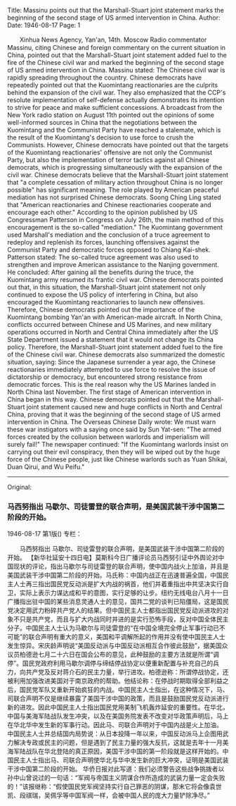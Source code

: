Title: Massinu points out that the Marshall-Stuart joint statement marks the beginning of the second stage of US armed intervention in China.
Author:
Date: 1946-08-17
Page: 1

　　Xinhua News Agency, Yan'an, 14th. Moscow Radio commentator Massinu, citing Chinese and foreign commentary on the current situation in China, pointed out that the Marshall-Stuart joint statement added fuel to the fire of the Chinese civil war and marked the beginning of the second stage of US armed intervention in China. Massinu stated: The Chinese civil war is rapidly spreading throughout the country. Chinese democrats have repeatedly pointed out that the Kuomintang reactionaries are the culprits behind the expansion of the civil war. They also emphasized that the CCP's resolute implementation of self-defense actually demonstrates its intention to strive for peace and make sufficient concessions. A broadcast from the New York radio station on August 11th pointed out the opinions of some well-informed sources in China that the negotiations between the Kuomintang and the Communist Party have reached a stalemate, which is the result of the Kuomintang's decision to use force to crush the Communists. However, Chinese democrats have pointed out that the targets of the Kuomintang reactionaries' offensive are not only the Communist Party, but also the implementation of terror tactics against all Chinese democrats, which is progressing simultaneously with the expansion of the civil war. Chinese democrats believe that the Marshall-Stuart joint statement that "a complete cessation of military action throughout China is no longer possible" has significant meaning. The role played by American peaceful mediation has not surprised Chinese democrats. Soong Ching Ling stated that "American reactionaries and Chinese reactionaries cooperate and encourage each other." According to the opinion published by US Congressman Patterson in Congress on July 26th, the main method of this encouragement is the so-called "mediation." The Kuomintang government used Marshall's mediation and the conclusion of a truce agreement to redeploy and replenish its forces, launching offensives against the Communist Party and democratic forces opposed to Chiang Kai-shek. Patterson stated: The so-called truce agreement was also used to strengthen and improve American assistance to the Nanjing government. He concluded: After gaining all the benefits during the truce, the Kuomintang army resumed its frantic civil war. Chinese democrats pointed out that, in this situation, the Marshall-Stuart joint statement not only continued to expose the US policy of interfering in China, but also encouraged the Kuomintang reactionaries to launch new offensives. Therefore, Chinese democrats pointed out the importance of the Kuomintang bombing Yan'an with American-made aircraft. In North China, conflicts occurred between Chinese and US Marines, and new military operations occurred in North and Central China immediately after the US State Department issued a statement that it would not change its China policy. Therefore, the Marshall-Stuart joint statement added fuel to the fire of the Chinese civil war.
    Chinese democrats also summarized the domestic situation, saying: Since the Japanese surrender a year ago, the Chinese reactionaries immediately attempted to use force to resolve the issue of dictatorship or democracy, but encountered strong resistance from democratic forces. This is the real reason why the US Marines landed in North China last November. The first stage of American intervention in China began in this way. Chinese democrats pointed out that the Marshall-Stuart joint statement caused new and huge conflicts in North and Central China, proving that it was the beginning of the second stage of US armed intervention in China.
    The Overseas Chinese Daily wrote: We must warn these war instigators with a saying once said by Sun Yat-sen: "The armed forces created by the collusion between warlords and imperialism will surely fail!" The newspaper continued: "If the Kuomintang warlords insist on carrying out their evil conspiracy, then they will be wiped out by the huge force of the Chinese people, just like Chinese warlords such as Yuan Shikai, Duan Qirui, and Wu Peifu."



<hr /> 

Original: 


### 马西努指出  马歇尔、司徒雷登的联合声明，是美国武装干涉中国第二阶段的开始。

1946-08-17
第1版()
专栏：

　　马西努指出
    马歇尔、司徒雷登的联合声明，是美国武装干涉中国第二阶段的开始。
    【新华社延安十四日电】莫斯科今日广播评论员马西努引证中外舆论对中国现状的评论，指出马歇尔与司徒雷登的联合声明，使中国内战火上加油，并且是美国武装干涉中国第二阶段的开始。马氏称：中国内战正在迅速普遍全国，中国民主人士再三指出国民党反动派是扩大内战的祸首，他们并着重指出中共坚决实行自卫，实际上表示力谋达成和平的意图，实行足够的让步。纽约无线电台八月十一日广播指出驻中国的某些消息灵通人士的意见，国共二党的谈判已陷僵局，这是国民党决定用武力粉碎共产党人的结果。但中国民主人士都指出国民党反动派进攻的对象不只是共产党，而且与扩大内战同时并进的是实行恐怖手段，反对中国全体民主分子。中国民主人士认为马歇尔与司徒雷登的“在中国全境完全停止军事行动已不可能”的联合声明有重大的意义，美国和平调解所起的作用并没有使中国民主人士发生惊异。宋庆龄声明说“美国反动派与中国反动派相互合作彼此鼓励”，据美国众议员柏德逊七月二十六日在国会公布的意见，此种鼓励的主要方法就是所谓“调停”。国民党政府利用马歇尔调停与缔结停战协定以便重新配置与补充自己的兵力，向共产党及反对蒋介石的民主力量，举行进攻。柏德逊称：所谓停战协定，还被利用加强改进美国对于南京政府的帮助。他结论称：在停战时期取得全部利益之后，国民党军队又重新开始疯狂的内战。中国民主人士指出，在这种情况下，马、司联合声明不仅是继续暴露了美国干涉中国的政策，而且是鼓励国民党反动派进行新的进攻。因此中国民主人士指出国民党用美制飞机轰炸延安的重要性。在华北，中国与美海军陆战队发生冲突，以及在美国务院发表不改变对华政策声明后，马上在华北华中发生新的军事行动。因此马、司联合声明对于中国内战是火上加油。
    中国民主人士并总结国内局势说：从日本投降一年以来，中国反动派马上企图用武力解决专政或民主的问题，但是遇到了民主力量的强大反抗，这就是去年十一月美海军陆战队在华北登陆的真正原因，美国干涉中国的第一阶段就是这样开始的。中国民主人士指出马、司联合声明使华北与华中发生新的巨大冲突，证明是美国武装干涉中国第二阶段的开始。
    华侨日报对此写道：我们必须警告这些战争挑拨者以孙中山曾说过的一句话：“军阀与帝国主义阴谋合作所造成的武装力量一定会失败的！”该报继称：“假使国民党军阀坚持实行自己罪恶的阴谋，那末它将会像袁世凯、段祺瑞，吴佩孚等中国军阀一样，会被中国人民的庞大力量铲除净尽。”
